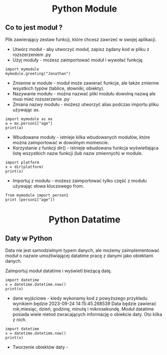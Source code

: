 # <p style="text-align: center;">Python Module </p>

## Co to jest moduł ?
Plik zawierający zestaw funkcji, które chcesz zawrzeć w swojej aplikacji.

- Utwórz moduł - aby utworzyć moduł, zapisz żądany kod w pliku z rozszerzeniem .py
- Użyj moduły - możesz zaimportować moduł i wywołać funkcję.
```
import mymodule
mymodule.greeting("Jonathan")
```
- Zmienne w module - moduł może zawierać funkcje, ale także zmienne wsystkich typów (tablice, słowniki, obiekty).
- Nazywanie modułu - można nazwać pliki modułu dowolną nazwą ale musi mieć rozszerzenie .py
- Zmiana nazwy modułu - możesz utworzyć alias podczas importu pliku używając as.
```
import mymodule as mx
a = mx.person1["age"]
print(a)
```
- Wbudowane moduły - istnieje kilka wbudowanych modułów, które można zaimportować w dowolnym momencie.
- Korzystanie z funkcji dir() - istnieje wbudowana funkcja wyświetlająca listę wszystkich nazw funkcji (lub nazw zmiennych) w module.
```
import platform
x = dir(platform)
print(x)
```
- Importuj z modułu - możesz zaimportować tylko część z modułu używając słowa kluczowego from.
```
from mymodule import person1
print (person1["age"])
```

# <p style="text-align: center;">Python Datatime </p>

## Daty w Python

Data nie jest samodzielnym typem danych, ale możemy zaimplementować moduł o nazwie umożliwiającej datatime pracę z danymi jako obiektami danych.

Zaimportuj moduł datatime i wyświetl bieżącą datę.
```
import datetime
x = datetime.datetime.now()
print(x)
```
- dane wyjściowe - kiedy wykonamy kod z powyższego przykładu wynikiem będzie 2023-09-24 14:15:45.268539 Data będzie zawierać rok,miesiąc, dzień, godzinę, minutę i mikrosekundę. Moduł datatime posiada wiele metod zwracających informację o obiekcie daty. Oto kilka z nich.
```
import datetime
x = datetime.datetime.now()
print(x)
```
- Tworzenie obiektów daty -


